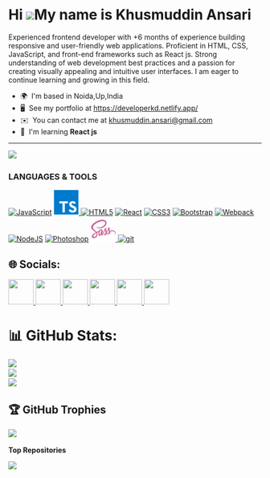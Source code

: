 Hi ![](https://user-images.githubusercontent.com/18350557/176309783-0785949b-9127-417c-8b55-ab5a4333674e.gif)My name is Khusmuddin Ansari
=========================================================================================================================================

Experienced frontend developer with +6 months of experience
building responsive and user-friendly web applications. Proficient in
HTML, CSS, JavaScript, and front-end frameworks such as React js.
Strong understanding of web development best practices and a
passion for creating visually appealing and intuitive user interfaces.
I am eager to continue learning and growing in this field.

*   🌍  I'm based in Noida,Up,India
*   🖥️  See my portfolio at https://developerkd.netlify.app/
*   ✉️  You can contact me at [khusmuddin.ansari@gmail.com](mailto:khusmuddin.ansari@gmail.com)
*   🧠  I'm learning <b>React js</b>
-----------------------------
[![](https://visitcount.itsvg.in/api?id=kdansari01&label=Profile%20Views&color=0&pretty=true)](https://visitcount.itsvg.in)

### LANGUAGES & TOOLS
<a href="https://www.github.com/kdansari01" target="_blank" rel="noreferrer">
</a><p align="left">
                                <a href="https://developer.mozilla.org/en-US/docs/Web/JavaScript" target="_blank" rel="noreferrer"><img src="https://raw.githubusercontent.com/danielcranney/readme-generator/main/public/icons/skills/javascript-colored.svg" width="50" height="50" alt="JavaScript" /></a>
  <a href="https://www.typescriptlang.org/" rel="nofollow"> <img src="https://raw.githubusercontent.com/devicons/devicon/master/icons/typescript/typescript-original.svg" alt="typescript" width="50" height="50" style="max-width: 100%;"> </a>
                                <a href="https://developer.mozilla.org/en-US/docs/Glossary/HTML5" target="_blank" rel="noreferrer"><img src="https://raw.githubusercontent.com/danielcranney/readme-generator/main/public/icons/skills/html5-colored.svg" width="50" height="50" alt="HTML5" /></a>
                                <a href="https://reactjs.org/" target="_blank" rel="noreferrer"><img src="https://raw.githubusercontent.com/danielcranney/readme-generator/main/public/icons/skills/react-colored.svg" width="50" height="50" alt="React" /></a>
                                <a href="https://www.w3.org/TR/CSS/#css" target="_blank" rel="noreferrer"><img src="https://raw.githubusercontent.com/danielcranney/readme-generator/main/public/icons/skills/css3-colored.svg" width="50" height="50" alt="CSS3" /></a>
                                <a href="https://getbootstrap.com/" target="_blank" rel="noreferrer"><img src="https://raw.githubusercontent.com/danielcranney/readme-generator/main/public/icons/skills/bootstrap-colored.svg" width="50" height="50" alt="Bootstrap" /></a>
                                <a href="https://webpack.js.org/" target="_blank" rel="noreferrer"><img src="https://raw.githubusercontent.com/danielcranney/readme-generator/main/public/icons/skills/webpack-colored.svg" width="50" height="50" alt="Webpack" /></a>
                                <a href="https://nodejs.org/en/" target="_blank" rel="noreferrer"><img src="https://raw.githubusercontent.com/danielcranney/readme-generator/main/public/icons/skills/nodejs-colored.svg" width="50" height="50" alt="NodeJS" /></a>
                                <a href="https://www.adobe.com/uk/products/photoshop.html" target="_blank" rel="noreferrer"><img src="https://raw.githubusercontent.com/danielcranney/readme-generator/main/public/icons/skills/photoshop-colored.svg" width="50" height="50" alt="Photoshop" /></a>
                                <a href="https://sass-lang.com" rel="nofollow"> <img src="https://raw.githubusercontent.com/devicons/devicon/master/icons/sass/sass-original.svg" alt="sass" width="50" height="50" style="max-width: 100%;"> </a>
  <a href="https://git-scm.com/" rel="nofollow"> <img src="https://camo.githubusercontent.com/fbfcb9e3dc648adc93bef37c718db16c52f617ad055a26de6dc3c21865c3321d/68747470733a2f2f7777772e766563746f726c6f676f2e7a6f6e652f6c6f676f732f6769742d73636d2f6769742d73636d2d69636f6e2e737667" alt="git" width="50" height="50" data-canonical-src="https://www.vectorlogo.zone/logos/git-scm/git-scm-icon.svg" style="max-width: 100%;"> </a>
                    </p>
                   

## 🌐 Socials:
<p align="left">
  <a href="https://www.codepen.io/kdansari" target="_blank" rel="noreferrer">
    <img src="https://www.svgrepo.com/show/353582/codepen-icon.svg" width="50" height="50" />
  </a>
  <a href="https://codesandbox.io/u/khusmuddin.ansari" target="_blank" rel="noreferrer">
    <img src="https://cdn.iconscout.com/icon/free/png-512/code-sandbox-3772008-3151098.png?f=avif&w=512" width="50" height="50" />
  </a> 
  <a href="https://www.facebook.com/khusmuddin.ansari.7" target="_blank" rel="noreferrer">
    <img src="https://raw.githubusercontent.com/danielcranney/readme-generator/main/public/icons/socials/facebook.svg" width="50" height="50" />
  </a> 
  <a href="https://www.github.com/kdansari01" target="_blank" rel="noreferrer">
    <img src="https://cdn.iconscout.com/icon/free/png-512/github-159-721954.png?f=avif&w=512" width="50" height="50" />
  </a>
  <a href="http://www.instagram.com/kdansari01" target="_blank" rel="noreferrer">
    <img src="https://raw.githubusercontent.com/danielcranney/readme-generator/main/public/icons/socials/instagram.svg" width="50" height="50" />
  </a> 
  <a href="https://www.linkedin.com/in/khusmuddin-ansari" target="_blank" rel="noreferrer">
    <img src="https://raw.githubusercontent.com/danielcranney/readme-generator/main/public/icons/socials/linkedin.svg" width="50" height="50" />
  </a>
</p>




# 📊 GitHub Stats:
![](https://github-readme-stats.vercel.app/api?username=kdansari01&theme=radical&hide_border=false&include_all_commits=true&count_private=false)<br/>
![](https://github-readme-streak-stats.herokuapp.com/?user=kdansari01&theme=radical&hide_border=false)<br/>
![](https://github-readme-stats.vercel.app/api/top-langs/?username=kdansari01&theme=radical&hide_border=false&include_all_commits=true&count_private=false&layout=compact)



## 🏆 GitHub Trophies
![](https://github-profile-trophy.vercel.app/?username=kdansari01&theme=radical&no-frame=false&no-bg=true&margin-w=4)



<b>Top Repositories</b>

<div width="100%" align="center"><a href="https://github.com/kdansari01/react-repo" align="left"><img align="left" width="45%" src="https://github-readme-stats.vercel.app/api/pin/?username=kdansari01&repo=react-repo&title_color=ef4444&text_color=10b981&icon_color=ffffff&bg_color=000000&hide_border=true&locale=en" /></a></div><br /><br /><br /><br /><br /><br /><br />
